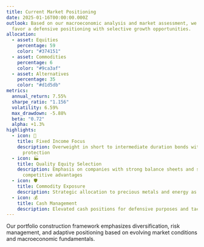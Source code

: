```yaml
---
title: Current Market Positioning
date: 2025-01-16T00:00:00.000Z
outlook: Based on our macroeconomic analysis and market assessment, we currently
  favor a defensive positioning with selective growth opportunities.
allocation:
  - asset: Equities
    percentage: 59
    color: "#374151"
  - asset: Commodities
    percentage: 6
    color: "#9ca3af"
  - asset: Alternatives
    percentage: 35
    color: "#d1d5db"
metrics:
  annual_return: 7.55%
  sharpe_ratio: "1.156"
  volatility: 6.59%
  max_drawdown: -5.88%
  beta: "0.72"
  alpha: +1.3%
highlights:
  - icon: 🏦
    title: Fixed Income Focus
    description: Overweight in short to intermediate duration bonds with inflation
      protection
  - icon: 🏭
    title: Quality Equity Selection
    description: Emphasis on companies with strong balance sheets and sustainable
      competitive advantages
  - icon: 🛡️
    title: Commodity Exposure
    description: Strategic allocation to precious metals and energy as inflation hedges
  - icon: 💰
    title: Cash Management
    description: Elevated cash positions for defensive purposes and tactical opportunities
---
```


Our portfolio construction framework emphasizes diversification, risk management, and adaptive positioning based on evolving market conditions and macroeconomic fundamentals.
